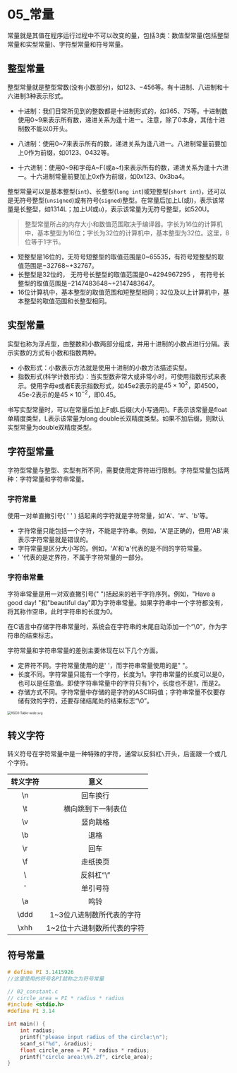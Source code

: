 # 05_常量

常量就是其值在程序运行过程中不可以改变的量，包括3类：数值型常量(包括整型常量和实型常量)、字符型常量和符号常量。

## 整型常量

整型常量就是整型常数(没有小数部分)，如123、−456等。有十进制、八进制和十六进制3种表示形式。

- 十进制：我们日常所见到的整数都是十进制形式的，如365、75等。十进制数使用0~9来表示所有数，递进关系为逢十进一。注意，除了0本身，其他十进制数不能以0开头。

- 八进制：使用0~7来表示所有的数，递进关系为逢八进一。八进制常量前要加上0作为前缀，如0123、0432等。

- 十六进制：使用0\~9和字母A\~F(或a~f)来表示所有的数，递进关系为逢十六进一。十六进制常量前要加上0x作为前缀，如0x123、0x3ba4。

整型常量可以是基本整型(`int`)、长整型(`long int`)或短整型(`short int`)，还可以是无符号整型(`unsigned`)或有符号(`signed`)整型。在常量后加上L(或l)，表示该常量是长整型，如1314L；加上U(或u)，表示该常量为无符号整型，如520U。

> 整型常量所占的内存大小和数值范围取决于编译器。字长为16位的计算机中，基本整型为16位；字长为32位的计算机中，基本整型为32位。这里，8位等于1字节。

- 短整型是16位的，无符号短整型的取值范围是0\~65535，有符号短整型的取值范围是−32768~+32767。
- 长整型是32位的， 无符号长整型的取值范围是0~4294967295 ， 有符号长整型的取值范围是−2147483648~+2147483647。
- 16位计算机中，基本整型的取值范围和短整型相同；32位及以上计算机中，基本整型的取值范围和长整型相同。

## 实型常量

实型也称为浮点型，由整数和小数两部分组成，并用十进制的小数点进行分隔。表示实数的方式有小数和指数两种。

- 小数形式：小数表示方法就是使用十进制的小数方法描述实型。
- 指数形式(科学计数形式)：当实型数非常大或非常小时，可使用指数形式来表示。使用字母e或者E表示指数形式，如45e2表示的是$45×10^2$，即4500，45e-2表示的是$45×10^{−2}$，即0.45。

书写实型常量时，可以在常量后加上F或L后缀(大小写通用)。F表示该常量是float单精度类型，L表示该常量为long double长双精度类型。如果不加后缀，则默认实型常量为double双精度类型。

## 字符型常量

字符型常量与整型、实型有所不同，需要使用定界符进行限制。字符型常量包括两种：字符常量和字符串常量。

### 字符常量

使用一对单直撇引号( ' ' ) 括起来的字符就是字符常量，如'A'、'#'、'b'等。

- 字符常量只能包括一个字符，不能是字符串。例如，'A'是正确的，但用'AB'来表示字符常量就是错误的。
- 字符常量是区分大小写的。例如，'A'和'a'代表的是不同的字符常量。
- ' '代表的是定界符，不属于字符常量的一部分。

### 字符串常量

字符串常量是用一对双直撇引号(" ")括起来的若干字符序列。例如，"Have a good day! "和"beautiful day"即为字符串常量。如果字符串中一个字符都没有，将其称作空串，此时字符串的长度为0。

在C语言中存储字符串常量时，系统会在字符串的末尾自动添加一个“\0”，作为字符串的结束标志。

字符常量和字符串常量的差别主要体现在以下几个方面。

- 定界符不同。字符常量使用的是' '，而字符串常量使用的是" "。
- 长度不同。字符常量只能有一个字符，长度为1。字符串常量的长度可以是0，也可以是任意值。即使字符串常量中的字符只有1个，长度也不是1，而是2。
- 存储方式不同。字符常量中存储的是字符的ASCII码值；字符串常量不仅要存储有效的字符，还要存储结尾处的结束标志“\0”。

<img src="https://cdn.jsdelivr.net/gh/ZL85/ImageBed@main//202401291142794.png" alt="ASCII-Table-wide.svg" style="zoom: 50%;" />

## 转义字符

转义符号在字符常量中是一种特殊的字符，通常以反斜杠`\`开头，后面跟一个或几个字符。

| 转义字符 |            意义             |
| :------: | :-------------------------: |
|    \n    |          回车换行           |
|    \t    |     横向跳到下一制表位      |
|    \v    |          竖向跳格           |
|    \b    |            退格             |
|    \r    |            回车             |
|    \f    |          走纸换页           |
|    \\    |          反斜杠“\”          |
|    \'    |          单引号符           |
|    \a    |            鸣铃             |
|   \ddd   |  1~3位八进制数所代表的字符  |
|   \xhh   | 1~2位十六进制数所代表的字符 |

## 符号常量

```C
# define PI 3.1415926
//这里使用的符号名PI就称之为符号常量
```

```c
// 02_constant.c
// circle_area = PI * radius * radius
#include <stdio.h>
#define PI 3.14

int main() {
    int radius;
    printf("please input radius of the circle:\n");
    scanf_s("%d", &radius);
    float circle_area = PI * radius * radius;
    printf("circle area:\n%.2f", circle_area);
}
```

